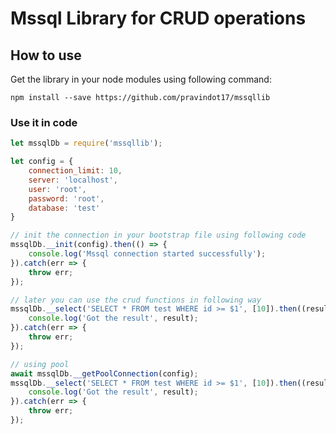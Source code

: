 Mssql Library for CRUD operations
===================

## How to use
Get the library in your node modules using following command:
```
npm install --save https://github.com/pravindot17/mssqllib
```

### Use it in code
```js
let mssqlDb = require('mssqllib');

let config = {
    connection_limit: 10,
    server: 'localhost',
    user: 'root',
    password: 'root',
    database: 'test'
}

// init the connection in your bootstrap file using following code
mssqlDb.__init(config).then(() => {
    console.log('Mssql connection started successfully');
}).catch(err => {
    throw err;
});

// later you can use the crud functions in following way
mssqlDb.__select('SELECT * FROM test WHERE id >= $1', [10]).then((result) => {
    console.log('Got the result', result);
}).catch(err => {
    throw err;
});

// using pool
await mssqlDb.__getPoolConnection(config);
mssqlDb.__select('SELECT * FROM test WHERE id >= $1', [10]).then((result) => {
    console.log('Got the result', result);
}).catch(err => {
    throw err;
});
```
